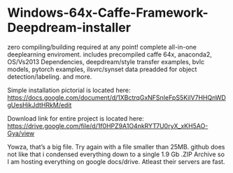 # Windows-64x-Caffe-Framework-Deepdream-installer
 zero compiling/building required at any point!  complete all-in-one deeplearning enviroment. includes precompiled caffe 64x, anaconda2, OS/Vs2013 Dependencies, deepdream/style transfer examples, bvlc models, pytorch examples, ilsvrc/synset data preadded for object detection/labeling. and more. 

Simple installation pictorial is located here: https://docs.google.com/document/d/1XBctrqGxNFSnIeFpS5KilV7HHQnWDgUesHikJdtHRkM/edit

Download link for entire project is located here: https://drive.google.com/file/d/1f0HPZ9A1O4nkRYT7U0ryX_xKH5AO-Gya/view

Yowza, that’s a big file. Try again with a file smaller than 25MB.
github does not like that i condensed everything down to a single 1.9 Gb .ZIP Archive so I am hosting everything on google docs/drive. Atleast their servers are fast. 
